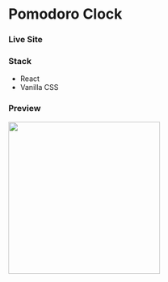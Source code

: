 # Pomodoro Clock
### Live Site

### Stack
- React
- Vanilla CSS

### Preview
<img src='./docs/preview.gif' width=300 />

